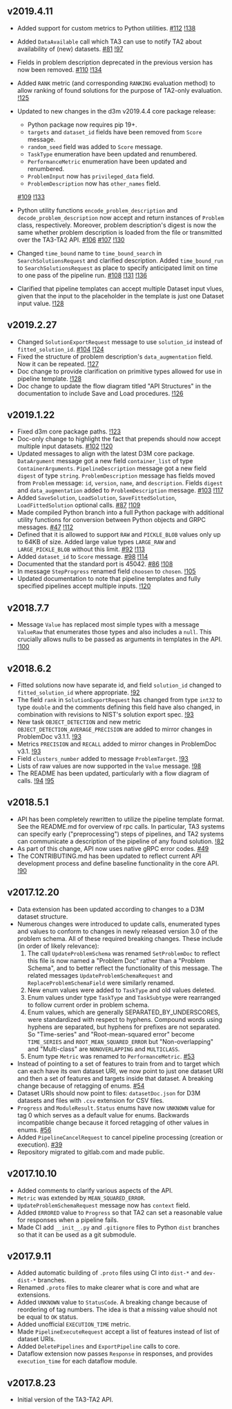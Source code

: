 ## v2019.4.11

* Added support for custom metrics to Python utilities.
  [#112](https://gitlab.com/datadrivendiscovery/ta3ta2-api/issues/112)
  [!138](https://gitlab.com/datadrivendiscovery/ta3ta2-api/merge_requests/138)
* Added `DataAvailable` call which TA3 can use to notify TA2 about availability
  of (new) datasets.
  [#81](https://gitlab.com/datadrivendiscovery/ta3ta2-api/issues/81)
  [!97](https://gitlab.com/datadrivendiscovery/ta3ta2-api/merge_requests/97)
* Fields in problem description deprecated in the previous version has now been
  removed.
  [#110](https://gitlab.com/datadrivendiscovery/ta3ta2-api/issues/110)
  [!134](https://gitlab.com/datadrivendiscovery/ta3ta2-api/merge_requests/134)
* Added `RANK` metric (and corresponding `RANKING` evaluation method) to allow
  ranking of found solutions for the purpose of TA2-only evaluation.
  [!125](https://gitlab.com/datadrivendiscovery/ta3ta2-api/merge_requests/125)
* Updated to new changes in the d3m v2019.4.4 core package release:

    * Python package now requires pip 19+.
    * `targets` and `dataset_id` fields have been removed from `Score` message.
    * `random_seed` field was added to `Score` message.
    * `TaskType` enumeration have been updated and renumbered.
    * `PerformanceMetric` enumeration have been updated and renumbered.
    * `ProblemInput` now has `privileged_data` field.
    * `ProblemDescription` now has `other_names` field.

    [#109](https://gitlab.com/datadrivendiscovery/ta3ta2-api/issues/109)
    [!133](https://gitlab.com/datadrivendiscovery/ta3ta2-api/merge_requests/133)

* Python utility functions `encode_problem_description` and `decode_problem_description`
  now accept and return instances of `Problem` class, respectively. Moreover, problem
  description's digest is now the same whether problem description is loaded
  from the file or transmitted over the TA3-TA2 API.
  [#106](https://gitlab.com/datadrivendiscovery/ta3ta2-api/issues/106)
  [#107](https://gitlab.com/datadrivendiscovery/ta3ta2-api/issues/107)
  [!130](https://gitlab.com/datadrivendiscovery/ta3ta2-api/merge_requests/130)
* Changed `time_bound` name to `time_bound_search` in `SearchSolutionsRequest`
  and clarified description. Added `time_bound_run` to `SearchSolutionsRequest`
  as place to specify anticipated limit on time to one pass of the pipeline run.
  [#108](https://gitlab.com/datadrivendiscovery/ta3ta2-api/issues/108)
  [!131](https://gitlab.com/datadrivendiscovery/ta3ta2-api/merge_requests/131)
  [!136](https://gitlab.com/datadrivendiscovery/ta3ta2-api/merge_requests/136)
* Clarified that pipeline templates can accept multiple Dataset input vlues,
  given that the input to the placeholder in the template is just one Dataset
  input value.
  [!128](https://gitlab.com/datadrivendiscovery/ta3ta2-api/merge_requests/128)

## v2019.2.27

* Changed `SolutionExportRequest` message to use `solution_id` instead of
  `fitted_solution_id`.
  [#104](https://gitlab.com/datadrivendiscovery/ta3ta2-api/issues/104)
  [!124](https://gitlab.com/datadrivendiscovery/ta3ta2-api/merge_requests/124)
* Fixed the structure of problem description's `data_augmentation` field.
  Now it can be repeated.
  [!127](https://gitlab.com/datadrivendiscovery/ta3ta2-api/merge_requests/127)
* Doc change to provide clarification on primitive types allowed for use in 
  pipeline template.
  [!128](https://gitlab.com/datadrivendiscovery/ta3ta2-api/merge_requests/128)
* Doc change to update the flow diagram titled "API Structures" in the 
  documentation to include Save and Load procedures.
  [!126](https://gitlab.com/datadrivendiscovery/ta3ta2-api/merge_requests/126)

## v2019.1.22

* Fixed d3m core package paths.
  [!123](https://gitlab.com/datadrivendiscovery/ta3ta2-api/merge_requests/123)
* Doc-only change to highlight the fact that prepends should now accept 
  multiple input datasets.
  [#102](https://gitlab.com/datadrivendiscovery/ta3ta2-api/issues/102)
  [!120](https://gitlab.com/datadrivendiscovery/ta3ta2-api/merge_requests/120)
* Updated messages to align with the latest D3M core package.
  `DataArgument` message got a new field `container_list`
  of type `ContainerArguments`. `PipelineDescription` message
  got a new field `digest` of type `string`. `ProblemDescription`
  message has fields moved from `Problem` message: `id`, `version`,
  `name`, and `description`. Fields `digest` and `data_augmentation`
  added to `ProblemDescription` message.
  [#103](https://gitlab.com/datadrivendiscovery/ta3ta2-api/issues/103)
  [!117](https://gitlab.com/datadrivendiscovery/ta3ta2-api/merge_requests/117)
* Added `SaveSolution`, `LoadSolution`, `SaveFittedSolution`, `LoadFittedSolution`
  optional calls.
  [#87](https://gitlab.com/datadrivendiscovery/ta3ta2-api/issues/87)
  [!109](https://gitlab.com/datadrivendiscovery/ta3ta2-api/merge_requests/109)
* Made compiled Python branch into a full Python package with additional
  utility functions for conversion between Python objects and GRPC messages.
  [#47](https://gitlab.com/datadrivendiscovery/ta3ta2-api/issues/47)
  [!112](https://gitlab.com/datadrivendiscovery/ta3ta2-api/merge_requests/112)
* Defined that it is allowed to support `RAW` and `PICKLE_BLOB` values only
  up to 64KB of size. Added large value types `LARGE_RAW` and `LARGE_PICKLE_BLOB`
  without this limit.
  [#92](https://gitlab.com/datadrivendiscovery/ta3ta2-api/issues/92)
  [!113](https://gitlab.com/datadrivendiscovery/ta3ta2-api/merge_requests/113)
* Added `dataset_id` to `Score` message.
  [#98](https://gitlab.com/datadrivendiscovery/ta3ta2-api/issues/98)
  [!114](https://gitlab.com/datadrivendiscovery/ta3ta2-api/merge_requests/114)
* Documented that the standard port is 45042.
  [#86](https://gitlab.com/datadrivendiscovery/ta3ta2-api/issues/86)
  [!108](https://gitlab.com/datadrivendiscovery/ta3ta2-api/merge_requests/108)
* In message `StepProgress` renamed field `choosen` to `chosen`.
  [!105](https://gitlab.com/datadrivendiscovery/ta3ta2-api/merge_requests/105)
* Updated documentation to note that pipeline templates and fully specified pipelines
  accept multiple inputs.
  [!120](https://gitlab.com/datadrivendiscovery/ta3ta2-api/merge_requests/120)

## v2018.7.7

* Message `Value` has replaced most simple types with a message `ValueRaw`
  that enumerates those types and also includes a `null`.  This crucially
  allows nulls to be passed as arguments in templates in the API.
  [!100](https://gitlab.com/datadrivendiscovery/ta3ta2-api/merge_requests/100)

## v2018.6.2

* Fitted solutions now have separate id, and field `solution_id` changed to
  `fitted_solution_id` where appropriate.
  [!92](https://gitlab.com/datadrivendiscovery/ta3ta2-api/merge_requests/92)
* The field `rank` in `SolutionExportRequest` has changed from type `int32` to
  type `double` and the comments defining this field have also changed, in
  combination with revisions to NIST's solution export spec.
  [!93](https://gitlab.com/datadrivendiscovery/ta3ta2-api/merge_requests/93)
* New task `OBJECT_DETECTION` and new metric `OBJECT_DETECTION_AVERAGE_PRECISION`
  are added to mirror changes in ProblemDoc v3.1.1.
  [!93](https://gitlab.com/datadrivendiscovery/ta3ta2-api/merge_requests/93)
* Metrics `PRECISION` and `RECALL` added to mirror changes in ProblemDoc v3.1.
  [!93](https://gitlab.com/datadrivendiscovery/ta3ta2-api/merge_requests/93)
* Field `clusters_number` added to message `ProblemTarget`.
  [!93](https://gitlab.com/datadrivendiscovery/ta3ta2-api/merge_requests/93)
* Lists of raw values are now supported in the `Value` message.
  [!98](https://gitlab.com/datadrivendiscovery/ta3ta2-api/merge_requests/98)
* The README has been updated, particularly with a flow diagram of calls.
  [!94](https://gitlab.com/datadrivendiscovery/ta3ta2-api/merge_requests/94)
  [!95](https://gitlab.com/datadrivendiscovery/ta3ta2-api/merge_requests/95)

## v2018.5.1

* API has been completely rewritten to utilize the pipeline template format.
  See the README.md for overview of rpc calls. In particular, TA3 systems can
  specify early ("preprocessing") steps of pipelines, and TA2 systems can
  communicate a description of the pipeline of any found solution.
  [!82](https://gitlab.com/datadrivendiscovery/ta3ta2-api/merge_requests/82)
* As part of this change, API now uses native gRPC error codes.
  [#49](https://gitlab.com/datadrivendiscovery/ta3ta2-api/issues/49)
* The CONTRIBUTING.md has been updated to reflect current API development process
  and define baseline functionality in the core API.
  [!90](https://gitlab.com/datadrivendiscovery/ta3ta2-api/merge_requests/90)

## v2017.12.20

* Data extension has been updated according to changes to a D3M dataset structure.
* Numerous changes were introduced to update calls, enumerated types and values
  to conform to changes in newly released version 3.0 of the problem schema. All
  of these required breaking changes.  These include (in order of likely relevance):
    1. The call `UpdateProblemSchema` was renamed `SetProblemDoc` to reflect this
       file is now named a "Problem Doc" rather than a "Problem Schema", and to
       better reflect the functionality of this message.  The related messages
       `UpdateProblemSchemaRequest` and `ReplaceProblemSchemaField` were similarly
       renamed.
    2. New enum values were added to `TaskType` and old values deleted.
    3. Enum values under type `TaskType` and `TaskSubtype` were rearranged to
       follow current order in problem schema.
    4. Enum values, which are generally SEPARATED\_BY\_UNDERSCORES, were
       standardized with respect to hyphens.  Compound words using hyphens are
       separated, but hyphens for prefixes are not separated.  So "Time-series"
       and "Root-mean-squared error" become `TIME_SERIES` and `ROOT_MEAN_SQUARED_ERROR`
       but "Non-overlapping" and "Multi-class" are `NONOVERLAPPING` and `MULTICLASS`.
    5. Enum type `Metric` was renamed to `PerformanceMetric`.
  [#53](https://gitlab.com/datadrivendiscovery/ta3ta2-api/issues/53)
* Instead of pointing to a set of features to train from and to target which can each have
  its own dataset URI, we now point to just one dataset URI and then a set of features and
  targets inside that dataset. A breaking change because of retagging of enums.
  [#54](https://gitlab.com/datadrivendiscovery/ta3ta2-api/issues/54)
* Dataset URIs should now point to files: `datasetDoc.json` for D3M datasets and files
  with `.csv` extension for CSV files.
* `Progress` and `ModuleResult.Status` enums have now `UNKNOWN` value for tag 0
  which serves as a default value for enums. Backwards incompatible change because
  it forced retagging of other values in enums.
  [#56](https://gitlab.com/datadrivendiscovery/ta3ta2-api/issues/56)
* Added `PipelineCancelRequest` to cancel pipeline processing (creation or execution).
  [#39](https://gitlab.com/datadrivendiscovery/ta3ta2-api/issues/39)
* Repository migrated to gitlab.com and made public.

## v2017.10.10

* Added comments to clarify various aspects of the API.
* `Metric` was extended by `MEAN_SQUARED_ERROR`.
* `UpdateProblemSchemaRequest` message now has `context` field.
* Added `ERRORED` value to `Progress` so that TA2 can set a reasonable
  value for responses when a pipeline fails.
* Made CI add `__init__.py` and `.gitignore` files to Python `dist` branches
  so that it can be used as a git submodule.

## v2017.9.11

* Added automatic building of `.proto` files using CI into `dist-*` and `dev-dist-*` branches.
* Renamed `.proto` files to make clearer what is core and what are extensions.
* Added `UNKNOWN` value to `StatusCode`. A breaking change because of reordering of tag numbers.
  The idea is that a missing value should not be equal to `OK` status.
* Added unofficial `EXECUTION_TIME` metric.
* Made `PipelineExecuteRequest` accept a list of features instead of list of dataset URIs.
* Added `DeletePipelines` and `ExportPipeline` calls to core.
* Dataflow extension now passes `Response` in responses, and provides `execution_time`
  for each dataflow module.

## v2017.8.23

* Initial version of the TA3-TA2 API.

